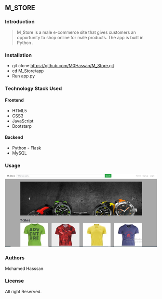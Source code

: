 ## M_STORE

### Introduction

> M_Store is a male e-commerce site that gives customers an opportunity to shop online for male products. 
> The app is built in Python .

### Installation  
* git clone https://github.com/M0Hassan/M_Store.git
* cd M_Store/app
* Run app.py 
 

### Technology Stack Used

#### Frontend
* HTML5
* CSS3 
* JavaScript
* Bootstarp

#### Backend
* Python - Flask
* MySQL

### Usage 
![Screenshot](./app/static/image/m_store.JPG)  

### Authors
Mohamed Hasssan

### License 
All right Reserved.



























